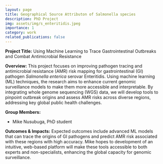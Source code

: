 ```yaml
---
layout: page
title: Geographical Source Attributon of Salmonella species
description: PhD Project
img: assets/img/s_enteritidis.jpeg
importance: 1
category: work
related_publications: false
---
```


**Project Title:**
Using Machine Learning to Trace Gastrointestinal Outbreaks and Combat Antimicrobial Resistance

**Overview:**
This project focuses on improving pathogen tracing and antimicrobial resistance (AMR) risk mapping for gastrointestinal (GI) pathogen *Salmonella enterica* serovar Enteritidis. Using machine learning (ML) techniques, the research aims to enhance current genomic surveillance models to make them more accessible and interpretable. By integrating whole genome sequencing (WGS) data, we will develop tools to pinpoint outbreak origins and assess AMR risks across diverse regions, addressing key global public health challenges.

**Group Members:**
- Mike Nusubuga, PhD student

**Outcomes & Impacts:**
Expected outcomes include advanced ML models that can trace the origins of GI pathogens and predict AMR risk associated with these regions with high accuracy. Mike hopes to  development of an intuitive, web-based platform will make these tools accessible to both experts and non-specialists, enhancing the global capacity for genomic surveillance. 

